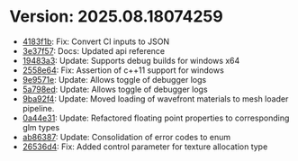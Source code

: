 # Version: 2025.08.18074259

* [4183f1b](https://github.com/ford-jones/lazarus/commit/4183f1bc6b58f3dff2e6ce6b69c59bff2c8ec420): Fix: Convert CI inputs to JSON
* [3e37f57](https://github.com/ford-jones/lazarus/commit/3e37f579ac6301f2b34d8b8df8d0ab5c749c8edb): Docs: Updated api reference
* [19483a3](https://github.com/ford-jones/lazarus/commit/19483a39153404079b355f7c8c8a037f6eb624e3): Update: Supports debug builds for windows x64
* [2558e64](https://github.com/ford-jones/lazarus/commit/2558e6433d8b1da545e03f60f747f3a6ef0a88b1): Fix: Assertion of c++11 support for windows
* [9e9571e](https://github.com/ford-jones/lazarus/commit/9e9571e6914fdfb216d5a8e4cc34970f219558cc): Update: Allows toggle of debugger logs
* [5a798ed](https://github.com/ford-jones/lazarus/commit/5a798ed3db47cd9ca26b89994df0e04644490173): Update: Allows toggle of debugger logs
* [9ba92f4](https://github.com/ford-jones/lazarus/commit/9ba92f4c68f8b5b04a0c59f88ddfa57dc25bc5af): Update: Moved loading of wavefront materials to mesh loader pipeline.
* [0a44e31](https://github.com/ford-jones/lazarus/commit/0a44e31617cb64277df09878333f0ba46ceb56c1): Update: Refactored floating point properties to corresponding glm types
* [ab86387](https://github.com/ford-jones/lazarus/commit/ab863876335b1503ed7e28a21aa614f4a1799dd6): Update: Consolidation of error codes to enum
* [26536d4](https://github.com/ford-jones/lazarus/commit/26536d48555ab87afc32578ce8b544f450639fca): Fix: Added control parameter for texture allocation type

